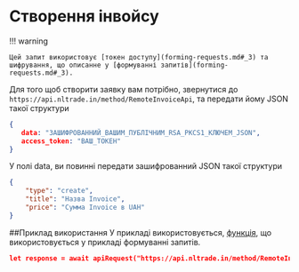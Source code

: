 # Створення інвойсу

!!! warning

    Цей запит використовує [токен доступу](forming-requests.md#_3) та шифрування, що описанне у [формуванні запитів](forming-requests.md#_3).
Для того щоб створити заявку вам потрібно, звернутися до `https://api.nltrade.in/method/RemoteInvoiceApi`, та передати йому JSON такої структури
``` json
{
   data: "ЗАШИФРОВАННИЙ_ВАШИМ_ПУБЛІЧНИМ_RSA_PKCS1_КЛЮЧЕМ_JSON",
   access_token: "ВАШ_ТОКЕН"
}
```
У полі data, ви повинні передати зашифрованний JSON такої структури
``` json
{
    "type": "create",
    "title": "Назва Invoice",
    "price": "Сумма Invoice в UAH"
}
```

##Приклад використання
У прикладі використовується, [функція](forming-requests.md#_5), що використовується у прикладі формуванні запитів.
``` json
let response = await apiRequest("https://api.nltrade.in/method/RemoteInvoiceApi", {"type": "create", "title": title, "price": price}, token)
```
